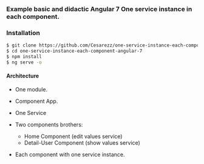 ### Example basic and didactic Angular 7 One service instance in each component.

### Installation

```sh
$ git clone https://github.com/Cesarezz/one-service-instance-each-component-angular-7
$ cd one-service-instance-each-component-angular-7
$ npm install
$ ng serve -o
```

#### Architecture

- One module.

- Component App.

- One Service

- Two components brothers: 
  - Home Component (edit values service)
  - Detail-User Component (show values service)

- Each component with one service instance.